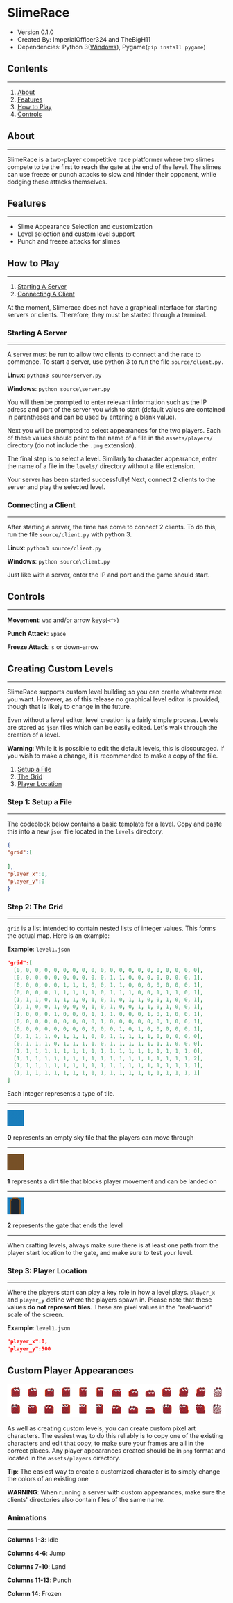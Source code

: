# SlimeRace

+ Version 0.1.0
+ Created By: ImperialOfficer324 and TheBigH11
+ Dependencies: Python 3([Windows](https://www.python.org/downloads/ 'Windows Download for Python')), Pygame(```pip install pygame```)

## Contents
----------------------------------------------------------------
1. [About](#about)
2. [Features](#features)
3. [How to Play](#how-to-play)
5. [Controls](#controls)

## About
-------
SlimeRace is a two-player competitive race platformer where two slimes compete to be the first to reach the gate at the end of the level. The slimes can use freeze or punch attacks to slow and hinder their opponent, while dodging these attacks themselves.

## Features
----------------
+ Slime Appearance Selection and customization
+ Level selection and custom level support
+ Punch and freeze attacks for slimes

## How to Play
------
1. [Starting A Server](#starting-a-server)
2. [Connecting A Client](#connecting-a-client)

At the moment, Slimerace does not have a graphical interface for starting servers or clients. Therefore, they must be started through a terminal.

### Starting A Server
-------------------------------
A server must be run to allow two clients to connect and the race to commence. To start a server, use python 3 to run the file ```source/client.py.```

**Linux**: ```python3 source/server.py```

**Windows**: ```python source\server.py```

You will then be prompted to enter relevant information such as the IP adress and port of the server you wish to start (default values are contained in parentheses and can be used by entering a blank value).

Next you will be prompted to select appearances for the two players. Each of these values should point to the name of a file in the ```assets/players/``` directory (do not include the ```.png``` extension).

The final step is to select a level. Similarly to character appearance, enter the name of a file in the ```levels/``` directory without a file extension.

Your server has been started successfully! Next, connect 2 clients to the server and play the selected level.

### Connecting a Client
----------------------------------------------------------------
After starting a server, the time has come to connect 2 clients. To do this, run the file ```source/client.py``` with python 3.

**Linux**: ```python3 source/client.py```

**Windows**: ```python source\client.py```

Just like with a server, enter the IP and port and the game should start.



## Controls
---
**Movement**: ```wad``` and/or arrow keys(```<^>```)

**Punch Attack**: ```Space```

**Freeze Attack**: ```s``` or down-arrow

## Creating Custom Levels
------
SlimeRace supports custom level building so you can create whatever race you want. However, as of this release no graphical level editor is provided, though that is likely to change in the future.

Even without a level editor, level creation is a fairly simple process. Levels are stored as ```json``` files which can be easily edited. Let's walk through the creation of a level.

**Warning**: While it is possible to edit the default levels, this is discouraged. If you wish to make a change, it is recommended to make a copy of the file.

1. [Setup a File](#step-1-setup-a-file)
2. [The Grid](#step-2-the-grid)
3. [Player Location](#step-3-player-location)

### Step 1: Setup a File
---
The codeblock below contains a basic template for a level. Copy and paste this into a new ```json``` file located in the ```levels``` directory.
```json
{
"grid":[

],
"player_x":0,
"player_y":0
}
```
### Step 2: The Grid
---
```grid``` is a list intended to contain nested lists of integer values. This forms the actual map. Here is an example:

**Example**: ```level1.json```
```json
"grid":[
  [0, 0, 0, 0, 0, 0, 0, 0, 0, 0, 0, 0, 0, 0, 0, 0, 0, 0, 0, 0],
  [0, 0, 0, 0, 0, 0, 0, 0, 0, 0, 1, 1, 0, 0, 0, 0, 0, 0, 0, 1],
  [0, 0, 0, 0, 0, 1, 1, 1, 0, 0, 1, 1, 0, 0, 0, 0, 0, 0, 0, 1],
  [0, 0, 0, 0, 1, 1, 1, 1, 1, 0, 1, 1, 1, 0, 0, 1, 1, 1, 0, 1],
  [1, 1, 1, 0, 1, 1, 1, 0, 1, 0, 1, 0, 1, 1, 0, 0, 1, 0, 0, 1],
  [1, 1, 0, 0, 1, 0, 0, 0, 1, 0, 1, 0, 0, 1, 1, 0, 1, 0, 0, 1],
  [1, 0, 0, 0, 1, 0, 0, 0, 1, 1, 1, 0, 0, 0, 1, 0, 1, 0, 0, 1],
  [0, 0, 0, 0, 0, 0, 0, 0, 0, 1, 0, 0, 0, 0, 0, 0, 1, 0, 0, 1],
  [0, 0, 0, 0, 0, 0, 0, 0, 0, 0, 0, 1, 0, 1, 0, 0, 0, 0, 0, 1],
  [0, 1, 1, 1, 0, 1, 1, 1, 0, 0, 1, 1, 1, 1, 1, 0, 0, 0, 0, 0],
  [0, 1, 1, 1, 0, 1, 1, 1, 1, 0, 1, 1, 1, 1, 1, 1, 1, 0, 0, 0],
  [1, 1, 1, 1, 1, 1, 1, 1, 1, 1, 1, 1, 1, 1, 1, 1, 1, 1, 1, 0],
  [1, 1, 1, 1, 1, 1, 1, 1, 1, 1, 1, 1, 1, 1, 1, 1, 1, 1, 1, 2],
  [1, 1, 1, 1, 1, 1, 1, 1, 1, 1, 1, 1, 1, 1, 1, 1, 1, 1, 1, 1],
  [1, 1, 1, 1, 1, 1, 1, 1, 1, 1, 1, 1, 1, 1, 1, 1, 1, 1, 1, 1]
]
```
Each integer represents a type of tile.

---

![Sky](assets/tiles/sky.png)

**0** represents an empty sky tile that the players can move through

-------
![Dirt](assets/tiles/ground.png)

**1** represents a dirt tile that blocks player movement and can be landed on

------
![Gate](assets/tiles/gate.png)

**2** represents the gate that ends the level

------

When crafting levels, always make sure there is at least one path from the player start location to the gate, and make sure to test your level.

### Step 3: Player Location
-----
Where the players start can play a key role in how a level plays. ```player_x``` and ```player_y``` define where the players spawn in. Please note that these values **do not represent tiles**. These are pixel values in the "real-world" scale of the screen.

**Example**: ```level1.json```
```json
"player_x":0,
"player_y":500
```
## Custom Player Appearances
![Player 1 Appearance](assets/players/player1.png)

As well as creating custom levels, you can create custom pixel art characters. The easiest way to do this reliably is to copy one of the existing characters and edit that copy, to make sure your frames are all in the correct places. Any player appearances created should be in ```png``` format and located in the ```assets/players``` directory.

**Tip**: The easiest way to create a customized character is to simply change the colors of an existing one

**WARNING**: When running a server with custom appearances, make sure the clients' directories also contain files of the same name.

### Animations
---
**Columns 1-3**: Idle

**Columns 4-6**: Jump

**Columns 7-10**: Land

**Columns 11-13**: Punch

**Column 14**: Frozen